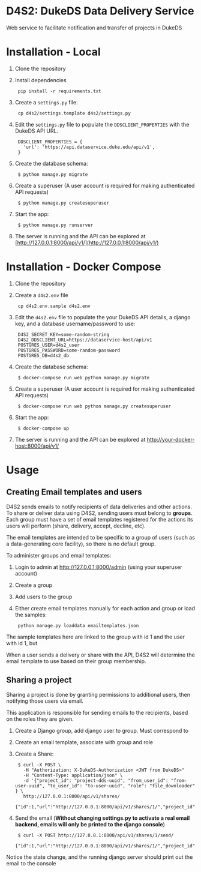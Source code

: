 D4S2: DukeDS Data Delivery Service
==================================

Web service to facilitate notification and transfer of projects in DukeDS

Installation - Local
====================

1. Clone the repository
2. Install dependencies

        pip install -r requirements.txt

3. Create a `settings.py` file:

        cp d4s2/settings.template d4s2/settings.py

4. Edit the `settings.py` file to populate the `DDSCLIENT_PROPERTIES` with the DukeDS API URL.

        DDSCLIENT_PROPERTIES = {
          'url': 'https://api.dataservice.duke.edu/api/v1',
        }

5. Create the database schema:

        $ python manage.py migrate

6. Create a superuser (A user account is required for making authenticated API requests)

        $ python manage.py createsuperuser

6. Start the app:

        $ python manage.py runserver

7. The server is running and the API can be explored at [http://127.0.0.1:8000/api/v1/](http://127.0.0.1:8000/api/v1/)


Installation - Docker Compose
=============================

1. Clone the repository
2. Create a `d4s2.env` file

        cp d4s2.env.sample d4s2.env

3. Edit the `d4s2.env` file to populate the your DukeDS API details, a django key, and a database username/password to use:

        D4S2_SECRET_KEY=some-random-string
        D4S2_DDSCLIENT_URL=https://dataservice-host/api/v1
        POSTGRES_USER=d4s2_user
        POSTGRES_PASSWORD=some-random-password
        POSTGRES_DB=d4s2_db

4. Create the database schema:

        $ docker-compose run web python manage.py migrate

5. Create a superuser (A user account is required for making authenticated API requests)

        $ docker-compose run web python manage.py createsuperuser

6. Start the app:

        $ docker-compose up

7. The server is running and the API can be explored at  [http://your-docker-host:8000/api/v1/](http://your-docker-host:8000/api/v1/)

Usage
=====

## Creating Email templates and users

D4S2 sends emails to notify recipients of data deliveries and other actions. To share or deliver data using D4S2, sending users must belong to **groups**. Each group must have a set of email templates registered for the actions its users will perform (share, delivery, accept, decline, etc).

The email templates are intended to be specific to a group of users (such as a data-generating core facility), so there is no default group.

To administer groups and email templates:

1. Login to admin at http://127.0.0.1:8000/admin (using your superuser account)
2. Create a group
3. Add users to the group
4. Either create email templates manually for each action and group or load the samples:

        python manage.py loaddata emailtemplates.json

The sample templates here are linked to the group with id 1 and the user with id 1, but

When a user sends a delivery or share with the API, D4S2 will determine the email template to use based on their group membership.

## Sharing a project

Sharing a project is done by granting permissions to additional users, then notifying those users via email.

This application is responsible for sending emails to the recipients, based on the roles they are given.

1. Create a Django group, add django user to group. Must correspond to
2. Create an email template, associate with group and role
3. Create a Share:

        $ curl -X POST \
          -H "Authorization: X-DukeDS-Authorization <JWT from DukeDS>"
          -H "Content-Type: application/json" \
          -d '{"project_id": "project-dds-uuid", "from_user_id": "from-user-uuid", "to_user_id": "to-user-uuid", "role": "file_downloader" } \
          http://127.0.0.1:8000/api/v1/shares/
          {"id":1,"url":"http://127.0.0.1:8000/api/v1/shares/1/","project_id":"xxxx","from_user_id":"xxxx","to_user_id":"xxxx","state":0}

2. Send the email (**Without changing settings.py to activate a real email backend, emails will only be printed to the django console**)

        $ curl -X POST http://127.0.0.1:8000/api/v1/shares/1/send/
            {"id":1,"url":"http://127.0.0.1:8000/api/v1/shares/1/","project_id":"xxxx","from_user_id":"xxxx","to_user_id":"xxxx","state":1}

Notice the state change, and the running django server should print out the email to the console

